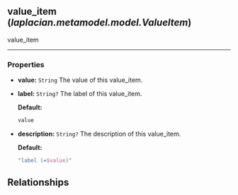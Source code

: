 ## **value_item** (*laplacian.metamodel.model.ValueItem*)
  value_item


---

### Properties
* **value:** `String`
  The value of this value_item.

* **label:** `String?`
  The label of this value_item.

  **Default:**
  ```kotlin
  value
  ```

* **description:** `String?`
  The description of this value_item.

  **Default:**
  ```kotlin
  "label (=$value)"
  ```


## Relationships